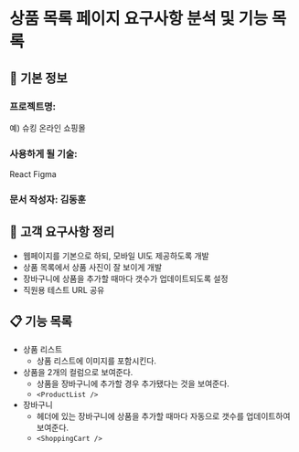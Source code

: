 # 상품 목록 페이지 요구사항 분석 및 기능 목록

## 📌 기본 정보
### 프로젝트명: 
예) 슈킹 온라인 쇼핑몰

### 사용하게 될 기술: 
React
Figma

### 문서 작성자: 김동훈

## 📝 고객 요구사항 정리
- 웹페이지를 기본으로 하되, 모바일 UI도 제공하도록 개발
- 상품 목록에서 상품 사진이 잘 보이게 개발
- 장바구니에 상품을 추가할 때마다 갯수가 업데이트되도록 설정
- 직원용 테스트 URL 공유

## 📋 기능 목록
- 상품 리스트
  - 상품 리스트에 이미지를 포함시킨다.
- 상품을 2개의 컬럼으로 보여준다.
  - 상품을 장바구니에 추가할 경우 추가됐다는 것을 보여준다.
  - `<ProductList />`
- 장바구니
  - 헤더에 있는 장바구니에 상품을 추가할 때마다 자동으로 갯수를 업데이트하여 보여준다.
  - `<ShoppingCart />`
